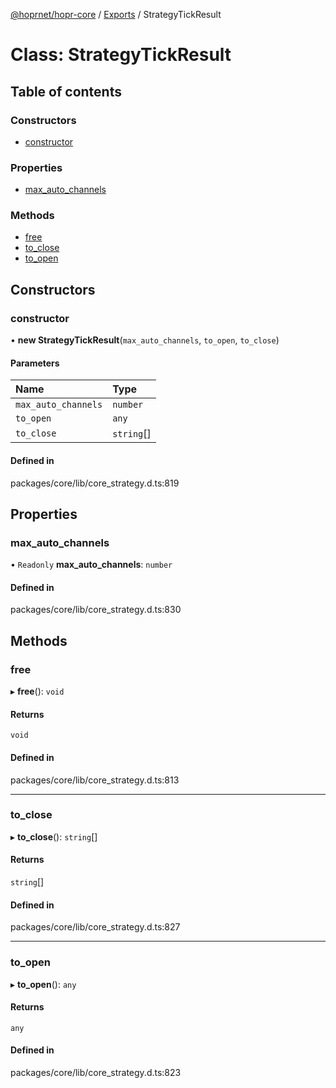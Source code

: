 [@hoprnet/hopr-core](../README.md) / [Exports](../modules.md) / StrategyTickResult

# Class: StrategyTickResult

## Table of contents

### Constructors

- [constructor](StrategyTickResult.md#constructor)

### Properties

- [max\_auto\_channels](StrategyTickResult.md#max_auto_channels)

### Methods

- [free](StrategyTickResult.md#free)
- [to\_close](StrategyTickResult.md#to_close)
- [to\_open](StrategyTickResult.md#to_open)

## Constructors

### constructor

• **new StrategyTickResult**(`max_auto_channels`, `to_open`, `to_close`)

#### Parameters

| Name | Type |
| :------ | :------ |
| `max_auto_channels` | `number` |
| `to_open` | `any` |
| `to_close` | `string`[] |

#### Defined in

packages/core/lib/core_strategy.d.ts:819

## Properties

### max\_auto\_channels

• `Readonly` **max\_auto\_channels**: `number`

#### Defined in

packages/core/lib/core_strategy.d.ts:830

## Methods

### free

▸ **free**(): `void`

#### Returns

`void`

#### Defined in

packages/core/lib/core_strategy.d.ts:813

___

### to\_close

▸ **to_close**(): `string`[]

#### Returns

`string`[]

#### Defined in

packages/core/lib/core_strategy.d.ts:827

___

### to\_open

▸ **to_open**(): `any`

#### Returns

`any`

#### Defined in

packages/core/lib/core_strategy.d.ts:823
